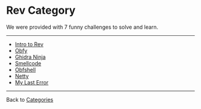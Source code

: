 # Rev Category

We were provided with 7 funny challenges to solve and learn.

---

* [Intro to Rev](./intro_to_rev.md)
* [Obfy](./obfy.md)
* [Ghidra Ninja](./ghidra_ninja.md)
* [Smellcode](./smellcode.md)
* [Obfshell](./obfshell.md)
* [Netty](./netty.md)
* [My Last Error](./my_last_error.md)

---

Back to [Categories](../)
